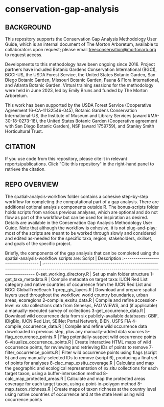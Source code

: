 # conservation-gap-analysis

## BACKGROUND

This repository supports the Conservation Gap Analysis Methodology User Guide, which is an internal document of The Morton Arboretum, available to collaborators upon request; please email treeconservation@mortonarb.org to request access. 

Developments to this methodology have been ongoing since 2016. Project partners have included Botanic Gardens Conservation International (BGCI), BGCI-US, the USDA Forest Service, the United States Botanic Garden, San Diego Botanic Garden, Missouri Botanic Garden, Fauna & Flora International, and Atlanta Botanic Garden. Virtual training sessions for the methodology were held in June 2023, led by Emily Bruns and funded by The Morton Arboretum.

This work has been supported by the USDA Forest Service (Cooperative Agreement 16-CA-11132546-045), Botanic Gardens Conservation International-US, the Institute of Museum and Library Services (award #MA-30-18-0273-18), the United States Botanic Garden (Cooperative agreement with San Diego Botanic Garden), NSF (award 1759759), and Stanley Smith Horticultural Trust.

## CITATION

If you use code from this repository, please cite it in relevant reports/publications. Click "Cite this repository" in the right-hand panel to retrieve the citation.

## REPO OVERVIEW

The spatial-analysis-workflow folder contains a cohesive step-by-step workflow for completing the computational part of a gap analysis. There are additional optional analysis components outside R. The bonus-scripts folder holds scripts from various previous analyses, which are optional and do not flow as part of the workflow but can be used for inspiration as desired. Details are available in the Conservation Gap Analysis Methodology User Guide. Note that although the workflow is cohesive, it is not plug-and-play; most of the scripts are meant to be worked through slowly and considered and edited as-needed for the specific taxa, region, stakeholders, skillset, and goals of the specific project.

Briefly, the components of the gap analysis that can be completed using the spatial-analysis-workflow scripts are:
Script                               | Description
:----------------------------------- | :-------------------------------------------------------------------------------------------------------------------------------------------------------
0-set_working_directory.R            | Set up main folder structure
1-get_taxa_metadata.R                | Compile metadata on target taxa: IUCN Red List category and native countries of occurrence from the IUCN Red List and BGCI GlobalTreeSeach
1-prep_gis_layers.R                  | Download and prepare spatial layers used throughout the workflow: world country boundaries, urban areas, ecoregions
2-compile_exsitu_data.R              | Compile and refine accession-level *ex situ* collections data from Genesys, FAO WIEWS, and (if applicable) a manually-executed survey of collections
3-get_occurrence_data.R              | Download wild occurrence data from six publicly-available databases: GBIF, iDigBio, IUCN Red List, SEINet Portal Network, BIEN, USFS FIA
4-compile_occurrence_data.R          | Compile and refine wild occurrence data downloaded in previous step, plus any manually-added data sources
5-flag_occurrence_points.R           | Flag potentially-suspect wild occurrence points
6-visualize_occurrence_points.R      | Create interactive HTML maps of wild occurrence points, for reviewing and retrieving IDs of points to remove
7-filter_occurrence_points.R         | Filter wild occurrence points using flags (script 5) and any manually-selected IDs to remove (script 6), producing a final set of points for analyses
8-clac_map_exsitu_coverage.R         | Calculate and map the geographic and ecological representation of *ex situ* collections for each target taxon, using a buffer-intersection method
8-calc_map_protected_areas.R         | Calculate and map the protected areas coverage for each target taxon, using a point-in-polygon method
8-map_taxon_richness.R               | Create maps of taxon richness at the country level using native countries of occurrence and at the state level using wild occurrence points

